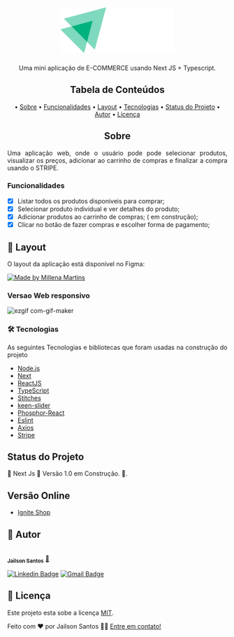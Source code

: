 <h1 align="center">
  <img alt="Ignite Shop" title="#Ignite Shop" src="./src/assets/logo.svg" />
</h1>

<p align="center">
  Uma mini aplicação de E-COMMERCE usando Next JS + Typescript.
</p>

<h2 align="center">Tabela de Conteúdos</h2>
<p align="center">
  • <a href="#sobre">Sobre</a>
  • <a href="#funcionalidades">Funcionalidades</a>
  • <a href="#layout">Layout</a>
  • <a href="#tecnologias">Tecnologias</a> 
  • <a href="#status">Status do Projeto</a> 
  • <a href="#autor">Autor</a>
  • <a href="#licenca">Licença</a>
</p>

<h2 align="center" id="sobre">Sobre</h2>
<p align="justify">Uma aplicação web, onde o usuário pode pode selecionar produtos, visualizar os preços, adicionar ao carrinho de compras e finalizar a compra usando o STRIPE.</p>

<h3 align="left" id="funcionalidades">Funcionalidades</h3>

- [x] Listar todos os produtos disponiveis para comprar;
- [x] Selecionar produto individual e ver detalhes do produto;
- [x] Adicionar produtos ao carrinho de compras; ( em construção);
- [x] Clicar no botão de fazer compras e escolher forma de pagamento;

<h2 align="left" id="layout">🎨 Layout</h2>
<p align="justify">O layout da aplicação está disponível no Figma:</p>
<a href="https://www.figma.com/file/Qg0BZkzKDRWWoBgtldl3dP/Ignite-Shop-2.0-(Copy)?node-id=0%3A1">
  <img alt="Made by Millena Martins" src="https://img.shields.io/badge/Acessar%20Layout-FIGMA-green">
</a>

<h3 align="left" id="layout">Versao Web responsivo</h3>

![ezgif com-gif-maker](https://user-images.githubusercontent.com/11697713/201343341-0a36e545-b25c-4021-a976-f5355285c8f3.gif)

<h3 align="left" id="tecnologias">🛠 Tecnologias</h3>
<p align="justify">As seguintes Tecnologias e bibliotecas que foram usadas na construção do projeto</p>

- [Node.js](https://nodejs.org/en/)
- [Next](https://nextjs.org/docs/getting-started)
- [ReactJS](https://pt-br.reactjs.org/)
- [TypeScript](https://www.typescriptlang.org/)
- [Stitches](https://stitches.dev/)
- [keen-slider](https://keen-slider.io/)
- [Phosphor-React](https://phosphoricons.com/)
- [Eslint](https://eslint.org/)
- [Axios](https://axios-http.com/docs/intro)
- [Stripe](https://stripe.com/br)

<h2 align="left" id="status">Status do Projeto</h2>
<p align="left"> 🚧 Next Js 🚀 Versão 1.0 em Construção.  🚧.</p>

<h2 align="left" id="link-online">Versão Online</h2>

- [Ignite Shop](https://ignite-shop-sigma.vercel.app/)


<h2 align="left" id="autor">🦸 Autor</h2>
<a href="https://github.com/JailsonSantos">
 <img style="border-radius: 50%;" src="https://avatars.githubusercontent.com/u/11697713?s=96&v=4" width="100px;" alt=""/>
 <br />
 <sub><b>Jailson Santos</b></sub></a> <a href="https://www.linkedin.com/in/jailson-santos-726395104/" title="Jailson Santos">🚀</a>
 <br />

[![Linkedin Badge](https://img.shields.io/badge/-Jailson-blue?style=flat-square&logo=Linkedin&logoColor=white&link=https://www.linkedin.com/in/jailson-santos-726395104/)](https://www.linkedin.com/in/jailson-santos-726395104/) 
[![Gmail Badge](https://img.shields.io/badge/-jailson.ads007@gmail.com-c14438?style=flat-square&logo=Gmail&logoColor=white&link=mailto:jailson.ads007@gmail.com)](mailto:jailson.ads007@gmail.com)


<h2 align="left" id="licenca">📝 Licença</h2>

Este projeto esta sobe a licença [MIT](./LICENSE).

Feito com ❤️ por Jailson Santos 👋🏽 [Entre em contato!](https://www.linkedin.com/in/jailson-santos-726395104/)